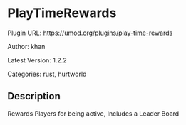 # PlayTimeRewards

Plugin URL: https://umod.org/plugins/play-time-rewards

Author: khan

Latest Version: 1.2.2

Categories: rust, hurtworld

## Description

Rewards Players for being active, Includes a Leader Board
